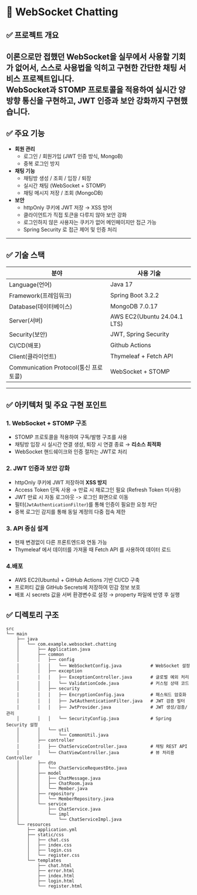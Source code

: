 # 📡 WebSocket Chatting

## ✅ 프로젝트 개요
이론으로만 접했던 WebSocket을 실무에서 사용할 기회가 없어서, 스스로 사용법을 익히고 구현한 간단한 채팅 서비스 프로젝트입니다.  
WebSocket과 STOMP 프로토콜을 적용하여 **실시간 양방향 통신**을 구현하고, JWT 인증과 보안 강화까지 구현했습니다.
---

## ✅ 주요 기능

- **회원 관리**
  - 로그인 / 회원가입 (JWT 인증 방식, MongoB)
  - 중복 로그인 방지
- **채팅 기능**
  - 채팅방 생성 / 조회 / 입장 / 퇴장
  - 실시간 채팅 (WebSocket + STOMP)
  - 채팅 메시지 저장 / 조회 (MongoDB)
- **보안**
  - httpOnly 쿠키에 JWT 저장 → XSS 방어
  - 클라이언트가 직접 토큰을 다루지 않아 보안 강화
  - 로그인하지 않은 사용자는 쿠키가 없어 메인페이지만 접근 가능
  - Spring Security 로 접근 제어 및 인증 처리

---

## ✅ 기술 스택

| 분야                              | 사용 기술                       |
|---------------------------------|-----------------------------|
| Language(언어)                    | Java 17                     |
| Framework(프레임워크)                | Spring Boot 3.2.2           |
| Database(데이터베이스)                | MongoDB 7.0.17              |
| Server(서버)                      | AWS EC2(Ubuntu 24.04.1 LTS) |
| Security(보안)                    | JWT, Spring Security        |
| CI/CD(배포)                       | Github Actions              |
| Client(클라이언트)                   | Thymeleaf + Fetch API       |
| Communication Protocol(통신 프로토콜) | WebSocket + STOMP           |
--------------------------------------------

## ✅ 아키텍처 및 주요 구현 포인트

### 1. WebSocket + STOMP 구조
- STOMP 프로토콜을 적용하여 구독/발행 구조를 사용
- 채팅방 입장 시 실시간 연결 생성, 퇴장 시 연결 종료 → **리소스 최적화**
- WebSocket 핸드쉐이크와 인증 절차는 JWT로 처리

### 2. JWT 인증과 보안 강화
- httpOnly 쿠키에 JWT 저장하여 **XSS 방지**
- Access Token 단독 사용 → 만료 시 재로그인 필요 (Refresh Token 미사용)
- JWT 만료 시 자동 로그아웃 -> 로그인 화면으로 이동
- 필터(`JwtAuthenticationFilter`)를 통해 인증이 필요한 요청 차단
- 중복 로그인 감지를 통해 동일 계정의 다중 접속 제한

### 3. API 중심 설계
- 현재 변경없이 다른 프론트엔드와 연동 가능
- Thymeleaf 에서 데이터를 가져올 때 Fetch API 를 사용하여 데이터 로드

### 4.배포
- AWS EC2(Ubuntu) + GitHub Actions 기반 CI/CD 구축
- 프로퍼티 값을 GitHub Secrets에 저장하여 민감 정보 보호
- 배포 시 secrets 값을 서버 환경변수로 설정 → property 파일에 반영 후 실행

## ✅ 디렉토리 구조

```
src
└── main
    ├── java
    │   └── com.example.websocket.chatting
    │       ├── Application.java
    │       ├── common
    │       │   ├── config
    │       │   │   └── WebSocketConfig.java           # WebSocket 설정
    │       │   ├── exception
    │       │   │   ├── ExceptionController.java       # 글로벌 예외 처리
    │       │   │   └── ValidationCode.java            # 커스텀 상태 코드
    │       │   ├── security
    │       │   │   ├── EncryptionConfig.java          # 패스워드 암호화
    │       │   │   ├── JwtAuthenticationFilter.java   # JWT 검증 필터
    │       │   │   ├── JwtProvider.java               # JWT 생성/검증/관리
    │       │   │   └── SecurityConfig.java            # Spring Security 설정
    │       │   └── util
    │       │       └── CommonUtil.java
    │       ├── controller
    │       │   ├── ChatServiceController.java         # 채팅 REST API
    │       │   └── ChatViewController.java            # 뷰 처리용 Controller
    │       ├── dto
    │       │   └── ChatServiceRequestDto.java
    │       ├── model
    │       │   ├── ChatMessage.java
    │       │   ├── ChatRoom.java
    │       │   └── Member.java
    │       ├── repository
    │       │   └── MemberRepository.java
    │       └── service
    │           ├── ChatService.java
    │           └── impl
    │               └── ChatServiceImpl.java
    └── resources
        ├── application.yml
        ├── static/css
        │   ├── chat.css
        │   ├── index.css
        │   ├── login.css
        │   └── register.css
        └── templates
            ├── chat.html
            ├── error.html
            ├── index.html
            ├── login.html
            └── register.html
```